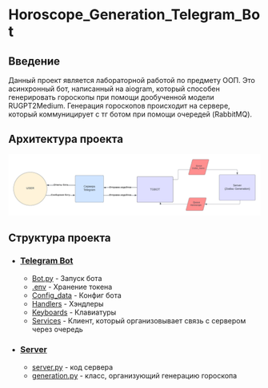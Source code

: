 # Horoscope_Generation_Telegram_Bot

## Введение

Данный проект является лабораторной работой по предмету ООП. Это асинхронный бот, написанный на aiogram, который способен генерировать гороскопы при помощи дообученной модели RUGPT2Medium. Генерация гороскопов происходит на сервере, который коммуницирует с тг ботом при помощи очередей (RabbitMQ).


## Архитектура проекта

![](/Blank%20diagram.png)

## Структура проекта

+ ### [Telegram Bot](https://github.com/BetterCallUgL/Horoscope_Generation_Telegram_Bot/tree/main/tgbot)
  + [Bot.py](https://github.com/BetterCallUgL/Horoscope_Generation_Telegram_Bot/blob/main/tgbot/bot.py) - Запуск бота
  + [.env](https://github.com/BetterCallUgL/Horoscope_Generation_Telegram_Bot/blob/main/tgbot/.env.example) - Хранение токена
  + [Config_data](https://github.com/BetterCallUgL/Horoscope_Generation_Telegram_Bot/tree/main/tgbot/config_data) - Конфиг бота
  + [Handlers](https://github.com/BetterCallUgL/Horoscope_Generation_Telegram_Bot/tree/main/tgbot/handlers) - Хэндлеры
  + [Keyboards](https://github.com/BetterCallUgL/Horoscope_Generation_Telegram_Bot/tree/main/tgbot/keyboards) - Клавиатуры
  + [Services](https://github.com/BetterCallUgL/Horoscope_Generation_Telegram_Bot/tree/main/tgbot/services) - Клиент, который организовывает связь с сервером через очередь

+ ### [Server](https://github.com/BetterCallUgL/Horoscope_Generation_Telegram_Bot/tree/main/server)
  + [server.py](https://github.com/BetterCallUgL/Horoscope_Generation_Telegram_Bot/blob/main/server/server.py") - код сервера
  + [generation.py](https://github.com/BetterCallUgL/Horoscope_Generation_Telegram_Bot/blob/main/server/generation.py) - класс, организующий генерацию гороскопа
